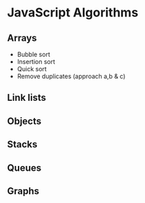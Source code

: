 # JavaScript Algorithms

## Arrays
 - Bubble sort 
 - Insertion sort 
 - Quick sort 
 - Remove duplicates (approach a,b & c)

## Link lists 

## Objects 

## Stacks 

## Queues

## Graphs 